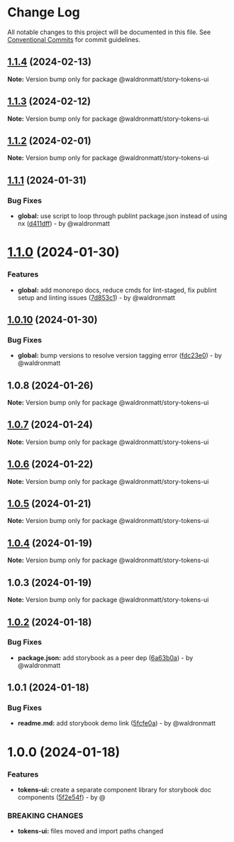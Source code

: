 # Change Log

All notable changes to this project will be documented in this file.
See [Conventional Commits](https://conventionalcommits.org) for commit guidelines.

## [1.1.4](https://github.com/waldronmatt/groundwork/compare/@waldronmatt/story-tokens-ui@1.1.3...@waldronmatt/story-tokens-ui@1.1.4) (2024-02-13)

**Note:** Version bump only for package @waldronmatt/story-tokens-ui

## [1.1.3](https://github.com/waldronmatt/groundwork/compare/@waldronmatt/story-tokens-ui@1.1.2...@waldronmatt/story-tokens-ui@1.1.3) (2024-02-12)

**Note:** Version bump only for package @waldronmatt/story-tokens-ui

## [1.1.2](https://github.com/waldronmatt/groundwork/compare/@waldronmatt/story-tokens-ui@1.1.1...@waldronmatt/story-tokens-ui@1.1.2) (2024-02-01)

**Note:** Version bump only for package @waldronmatt/story-tokens-ui

## [1.1.1](https://github.com/waldronmatt/groundwork/compare/@waldronmatt/story-tokens-ui@1.1.0...@waldronmatt/story-tokens-ui@1.1.1) (2024-01-31)

### Bug Fixes

* **global:** use script to loop through publint package.json instead of using nx ([d411dff](https://github.com/waldronmatt/groundwork/commit/d411dff4109c06ff7b254c421c91d4d0fd012964)) - by @waldronmatt

# [1.1.0](https://github.com/waldronmatt/groundwork/compare/@waldronmatt/story-tokens-ui@1.0.10...@waldronmatt/story-tokens-ui@1.1.0) (2024-01-30)

### Features

* **global:** add monorepo docs, reduce cmds for lint-staged, fix publint setup and linting issues ([7d853c1](https://github.com/waldronmatt/groundwork/commit/7d853c195879bda8aeb22a3cc1786c798013b315)) - by @waldronmatt

## [1.0.10](https://github.com/waldronmatt/groundwork/compare/@waldronmatt/story-tokens-ui@1.0.8...@waldronmatt/story-tokens-ui@1.0.10) (2024-01-30)

### Bug Fixes

* **global:** bump versions to resolve version tagging error ([fdc23e0](https://github.com/waldronmatt/groundwork/commit/fdc23e05b452c6b34148445889b0cdebdf7e5539)) - by @waldronmatt

## 1.0.8 (2024-01-26)

**Note:** Version bump only for package @waldronmatt/story-tokens-ui

## [1.0.7](https://github.com/waldronmatt/groundwork/compare/@waldronmatt/story-tokens-ui@1.0.6...@waldronmatt/story-tokens-ui@1.0.7) (2024-01-24)

**Note:** Version bump only for package @waldronmatt/story-tokens-ui

## [1.0.6](https://github.com/waldronmatt/groundwork/compare/@waldronmatt/story-tokens-ui@1.0.5...@waldronmatt/story-tokens-ui@1.0.6) (2024-01-22)

**Note:** Version bump only for package @waldronmatt/story-tokens-ui

## [1.0.5](https://github.com/waldronmatt/groundwork/compare/@waldronmatt/story-tokens-ui@1.0.4...@waldronmatt/story-tokens-ui@1.0.5) (2024-01-21)

**Note:** Version bump only for package @waldronmatt/story-tokens-ui

## [1.0.4](https://github.com/waldronmatt/groundwork/compare/@waldronmatt/story-tokens-ui@1.0.3...@waldronmatt/story-tokens-ui@1.0.4) (2024-01-19)

**Note:** Version bump only for package @waldronmatt/story-tokens-ui

## 1.0.3 (2024-01-19)

**Note:** Version bump only for package @waldronmatt/story-tokens-ui

## [1.0.2](https://github.com/waldronmatt/groundwork/compare/@waldronmatt/story-tokens-ui@1.0.1...@waldronmatt/story-tokens-ui@1.0.2) (2024-01-18)

### Bug Fixes

* **package.json:** add storybook as a peer dep ([6a63b0a](https://github.com/waldronmatt/groundwork/commit/6a63b0a6c3076456f6d3ff35737489636c02fb90)) - by @waldronmatt

## 1.0.1 (2024-01-18)

### Bug Fixes

* **readme.md:** add storybook demo link ([5fcfe0a](https://github.com/waldronmatt/groundwork/commit/5fcfe0a188786ccc782a9b4866b18dd358d02673)) - by @waldronmatt

# 1.0.0 (2024-01-18)

### Features

* **tokens-ui:** create a separate component library for storybook doc components ([5f2e54f](https://github.com/waldronmatt/groundwork/commit/5f2e54f391f94af21a7e190e614a4e7ea6882dba)) - by @

### BREAKING CHANGES

* **tokens-ui:** files moved and import paths changed
